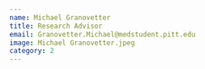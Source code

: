 ```yaml
---
name: Michael Granovetter
title: Research Advisor
email: Granovetter.Michael@medstudent.pitt.edu
image: Michael Granovetter.jpeg
category: 2
---
```

